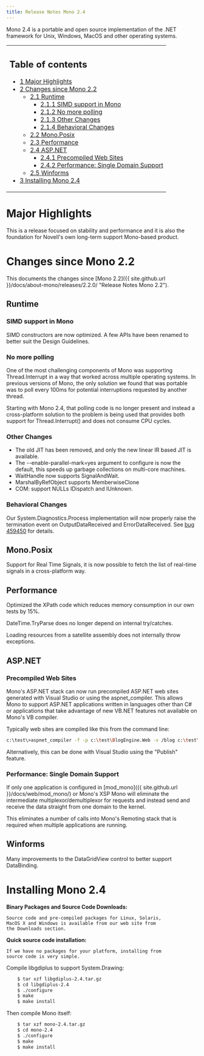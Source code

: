 ```yaml
---
title: Release Notes Mono 2.4
---
```


Mono 2.4 is a portable and open source implementation of the .NET framework for Unix, Windows, MacOS and other operating systems.

<table>
<col width="100%" />
<tbody>
<tr class="odd">
<td align="left"><h2>Table of contents</h2>
<ul>
<li><a href="#major-highlights">1 Major Highlights</a></li>
<li><a href="#changes-since-mono-22">2 Changes since Mono 2.2</a>
<ul>
<li><a href="#runtime">2.1 Runtime</a>
<ul>
<li><a href="#simd-support-in-mono">2.1.1 SIMD support in Mono</a></li>
<li><a href="#no-more-polling">2.1.2 No more polling</a></li>
<li><a href="#other-changes">2.1.3 Other Changes</a></li>
<li><a href="#behavioral-changes">2.1.4 Behavioral Changes</a></li>
</ul></li>
<li><a href="#monoposix">2.2 Mono.Posix</a></li>
<li><a href="#performance">2.3 Performance</a></li>
<li><a href="#aspnet">2.4 ASP.NET</a>
<ul>
<li><a href="#precompiled-web-sites">2.4.1 Precompiled Web Sites</a></li>
<li><a href="#performance-single-domain-support">2.4.2 Performance: Single Domain Support</a></li>
</ul></li>
<li><a href="#winforms">2.5 Winforms</a></li>
</ul></li>
<li><a href="#installing-mono-24">3 Installing Mono 2.4</a></li>
</ul></td>
</tr>
</tbody>
</table>

Major Highlights
================

This is a release focused on stability and performance and it is also the foundation for Novell's own long-term support Mono-based product.

Changes since Mono 2.2
======================

This documents the changes since [Mono 2.2]({{ site.github.url }}/docs/about-mono/releases/2.2.0/ "Release Notes Mono 2.2").

Runtime
-------

### SIMD support in Mono

SIMD constructors are now optimized. A few APIs have been renamed to better suit the Design Guidelines.

### No more polling

One of the most challenging components of Mono was supporting Thread.Interrupt in a way that worked across multiple operating systems. In previous versions of Mono, the only solution we found that was portable was to poll every 100ms for potential interruptions requested by another thread.

Starting with Mono 2.4, that polling code is no longer present and instead a cross-platform solution to the problem is being used that provides both support for Thread.Interrupt() and does not consume CPU cycles.

### Other Changes

-   The old JIT has been removed, and only the new linear IR based JIT is available.
-   The --enable-parallel-mark=yes argument to configure is now the default, this speeds up garbage collections on multi-core machines.
-   WaitHandle now supports SignalAndWait.
-   MarshalByRefObject supports MemberwiseClone
-   COM: support NULLs IDispatch and IUnknown.

### Behavioral Changes

Our System.Diagnostics.Process implementation will now properly raise the termination event on OutputDataReceived and ErrorDataReceived. See [bug 459450](https://bugzilla.novell.com/show_bug.cgi?id=459450) for details.

Mono.Posix
----------

Support for Real Time Signals, it is now possible to fetch the list of real-time signals in a cross-platform way.

Performance
-----------

Optimized the XPath code which reduces memory consumption in our own tests by 15%.

DateTime.TryParse does no longer depend on internal try/catches.

Loading resources from a satellite assembly does not internally throw exceptions.

ASP.NET
-------

### Precompiled Web Sites

Mono's ASP.NET stack can now run precompiled ASP.NET web sites generated with Visual Studio or using the aspnet\_compiler. This allows Mono to support ASP.NET applications written in languages other than C\# or applications that take advantage of new VB.NET features not available on Mono's VB compiler.

Typically web sites are compiled like this from the command line:

``` bash
c:\test\>aspnet_compiler -f -p c:\test\BlogEngine.Web -v /blog c:\test\output
```

Alternatively, this can be done with Visual Studio using the "Publish" feature.

### Performance: Single Domain Support

If only one application is configured in [mod\_mono]({{ site.github.url }}/docs/web/mod_mono/) or Mono's XSP Mono will eliminate the intermediate multiplexor/demultiplexor for requests and instead send and receive the data straight from one domain to the kernel.

This eliminates a number of calls into Mono's Remoting stack that is required when multiple applications are running.

Winforms
--------

Many improvements to the DataGridView control to better support DataBinding.

Installing Mono 2.4
===================

**Binary Packages and Source Code Downloads:**

    Source code and pre-compiled packages for Linux, Solaris, 
    MacOS X and Windows is available from our web site from 
    the Downloads section.

**Quick source code installation:**

    If we have no packages for your platform, installing from 
    source code is very simple.   

Compile libgdiplus to support System.Drawing:

``` bash
    $ tar xzf libgdiplus-2.4.tar.gz
    $ cd libgdiplus-2.4
    $ ./configure
    $ make
    $ make install
```

Then compile Mono itself:

``` bash
    $ tar xzf mono-2.4.tar.gz
    $ cd mono-2.4
    $ ./configure
    $ make
    $ make install
```

